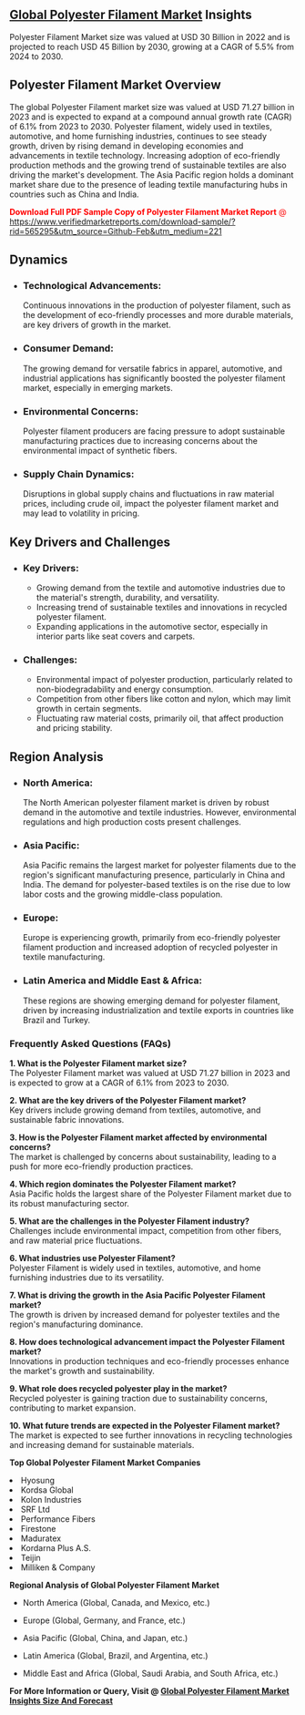 <h2><a href="https://www.verifiedmarketreports.com/download-sample/?rid=565295&amp;utm_source=Github&amp;utm_medium=221" target="_blank">Global Polyester Filament Market</a> Insights</h2><p>Polyester Filament Market size was valued at USD 30 Billion in 2022 and is projected to reach USD 45 Billion by 2030, growing at a CAGR of 5.5% from 2024 to 2030.</p><p> <h2>Polyester Filament Market Overview</h2> <p>The global Polyester Filament market size was valued at USD 71.27 billion in 2023 and is expected to expand at a compound annual growth rate (CAGR) of 6.1% from 2023 to 2030. Polyester filament, widely used in textiles, automotive, and home furnishing industries, continues to see steady growth, driven by rising demand in developing economies and advancements in textile technology. Increasing adoption of eco-friendly production methods and the growing trend of sustainable textiles are also driving the market's development. The Asia Pacific region holds a dominant market share due to the presence of leading textile manufacturing hubs in countries such as China and India.</p> <p><p><span class=""><span style="color: #ff0000;"><strong>Download Full PDF Sample Copy of Polyester Filament Market Report</strong> @ </span><a href="https://www.verifiedmarketreports.com/download-sample/?rid=565295&amp;utm_source=Github-Feb&amp;utm_medium=221" target="_blank">https://www.verifiedmarketreports.com/download-sample/?rid=565295&amp;utm_source=Github-Feb&amp;utm_medium=221</a></span></p></p> <h2>Dynamics</h2> <ul> <li><h3>Technological Advancements:</h3> Continuous innovations in the production of polyester filament, such as the development of eco-friendly processes and more durable materials, are key drivers of growth in the market.</li> <li><h3>Consumer Demand:</h3> The growing demand for versatile fabrics in apparel, automotive, and industrial applications has significantly boosted the polyester filament market, especially in emerging markets.</li> <li><h3>Environmental Concerns:</h3> Polyester filament producers are facing pressure to adopt sustainable manufacturing practices due to increasing concerns about the environmental impact of synthetic fibers.</li> <li><h3>Supply Chain Dynamics:</h3> Disruptions in global supply chains and fluctuations in raw material prices, including crude oil, impact the polyester filament market and may lead to volatility in pricing.</li> </ul> <h2>Key Drivers and Challenges</h2> <ul> <li><h3>Key Drivers:</h3> <ul> <li>Growing demand from the textile and automotive industries due to the material's strength, durability, and versatility.</li> <li>Increasing trend of sustainable textiles and innovations in recycled polyester filament.</li> <li>Expanding applications in the automotive sector, especially in interior parts like seat covers and carpets.</li> </ul> </li> <li><h3>Challenges:</h3> <ul> <li>Environmental impact of polyester production, particularly related to non-biodegradability and energy consumption.</li> <li>Competition from other fibers like cotton and nylon, which may limit growth in certain segments.</li> <li>Fluctuating raw material costs, primarily oil, that affect production and pricing stability.</li> </ul> </li> </ul> <h2>Region Analysis</h2> <ul> <li><h3>North America:</h3> The North American polyester filament market is driven by robust demand in the automotive and textile industries. However, environmental regulations and high production costs present challenges.</li> <li><h3>Asia Pacific:</h3> Asia Pacific remains the largest market for polyester filaments due to the region's significant manufacturing presence, particularly in China and India. The demand for polyester-based textiles is on the rise due to low labor costs and the growing middle-class population.</li> <li><h3>Europe:</h3> Europe is experiencing growth, primarily from eco-friendly polyester filament production and increased adoption of recycled polyester in textile manufacturing.</li> <li><h3>Latin America and Middle East & Africa:</h3> These regions are showing emerging demand for polyester filament, driven by increasing industrialization and textile exports in countries like Brazil and Turkey.</li> </ul> <h3>Frequently Asked Questions (FAQs)</h3> <p><strong>1. What is the Polyester Filament market size?</strong><br> The Polyester Filament market was valued at USD 71.27 billion in 2023 and is expected to grow at a CAGR of 6.1% from 2023 to 2030.</p> <p><strong>2. What are the key drivers of the Polyester Filament market?</strong><br> Key drivers include growing demand from textiles, automotive, and sustainable fabric innovations.</p> <p><strong>3. How is the Polyester Filament market affected by environmental concerns?</strong><br> The market is challenged by concerns about sustainability, leading to a push for more eco-friendly production practices.</p> <p><strong>4. Which region dominates the Polyester Filament market?</strong><br> Asia Pacific holds the largest share of the Polyester Filament market due to its robust manufacturing sector.</p> <p><strong>5. What are the challenges in the Polyester Filament industry?</strong><br> Challenges include environmental impact, competition from other fibers, and raw material price fluctuations.</p> <p><strong>6. What industries use Polyester Filament?</strong><br> Polyester Filament is widely used in textiles, automotive, and home furnishing industries due to its versatility.</p> <p><strong>7. What is driving the growth in the Asia Pacific Polyester Filament market?</strong><br> The growth is driven by increased demand for polyester textiles and the region's manufacturing dominance.</p> <p><strong>8. How does technological advancement impact the Polyester Filament market?</strong><br> Innovations in production techniques and eco-friendly processes enhance the market's growth and sustainability.</p> <p><strong>9. What role does recycled polyester play in the market?</strong><br> Recycled polyester is gaining traction due to sustainability concerns, contributing to market expansion.</p> <p><strong>10. What future trends are expected in the Polyester Filament market?</strong><br> The market is expected to see further innovations in recycling technologies and increasing demand for sustainable materials.</p> </p><p><strong>Top Global Polyester Filament Market Companies</strong></p><div data-test-id=""><p><li>Hyosung</li><li> Kordsa Global</li><li> Kolon Industries</li><li> SRF Ltd</li><li> Performance Fibers</li><li> Firestone</li><li> Maduratex</li><li> Kordarna Plus A.S.</li><li> Teijin</li><li> Milliken & Company</li></p><div><strong>Regional Analysis of&nbsp;Global Polyester Filament Market</strong></div><ul><li dir="ltr"><p dir="ltr">North America&nbsp;(Global, Canada, and Mexico, etc.)</p></li><li dir="ltr"><p dir="ltr">Europe (Global, Germany, and France, etc.)</p></li><li dir="ltr"><p dir="ltr">Asia Pacific&nbsp;(Global, China, and Japan, etc.)</p></li><li dir="ltr"><p dir="ltr">Latin America&nbsp;(Global, Brazil, and Argentina, etc.)</p></li><li dir="ltr">Middle East and Africa&nbsp;(Global, Saudi Arabia, and South Africa, etc.)</li></ul><p><strong>For More Information or Query, Visit @&nbsp;</strong><strong><a href="https://www.verifiedmarketreports.com/product/polyester-filament-market-size-and-forecast/?utm_source=Github&amp;utm_medium=221" target="_blank">Global Polyester Filament Market Insights Size And Forecast</a></strong></p></div>
